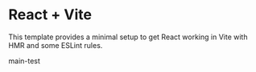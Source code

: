 # React + Vite

This template provides a minimal setup to get React working in Vite with HMR and some ESLint rules.


main-test